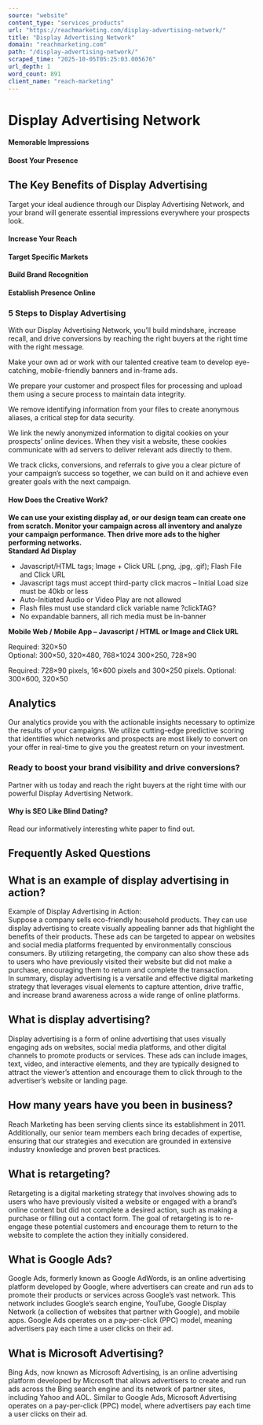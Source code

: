 ```yaml
---
source: "website"
content_type: "services_products"
url: "https://reachmarketing.com/display-advertising-network/"
title: "Display Advertising Network"
domain: "reachmarketing.com"
path: "/display-advertising-network/"
scraped_time: "2025-10-05T05:25:03.005676"
url_depth: 1
word_count: 891
client_name: "reach-marketing"
---
```


# Display Advertising Network

#### Memorable Impressions

#### Boost Your Presence

## The Key Benefits of Display Advertising

Target your ideal audience through our Display Advertising Network, and your brand will generate essential impressions everywhere your prospects look.

#### **Increase Your Reach**

#### **Target Specific Markets**

#### **Build Brand Recognition**

#### **Establish Presence Online**

### 5 Steps to Display Advertising

With our Display Advertising Network, you’ll build mindshare, increase recall, and drive conversions by reaching the right buyers at the right time with the right message.

Make your own ad or work with our talented creative team to develop eye-catching, mobile-friendly banners and in-frame ads.

We prepare your customer and prospect files for processing and upload them using a secure process to maintain data integrity.

We remove identifying information from your files to create anonymous aliases, a critical step for data security.

We link the newly anonymized information to digital cookies on your prospects’ online devices. When they visit a website, these cookies communicate with ad servers to deliver relevant ads directly to them.

We track clicks, conversions, and referrals to give you a clear picture of your campaign’s success so together, we can build on it and achieve even greater goals with the next campaign.

#### How Does the Creative Work?

**We can use your existing display ad, or our design team can create one from scratch. Monitor your campaign across all inventory and analyze your campaign performance. Then drive more ads to the higher performing networks.**  
**Standard Ad Display**

*   Javascript/HTML tags; Image + Click URL (.png, .jpg, .gif); Flash File and Click URL
*   Javascript tags must accept third-party click macros – Initial Load size must be 40kb or less
*   Auto-Initiated Audio or Video Play are not allowed
*   Flash files must use standard click variable name ?clickTAG?
*   No expandable banners, all rich media must be in-banner

**Mobile Web / Mobile App – Javascript / HTML or Image and Click URL**

Required: 320×50  
Optional: 300×50, 320×480, 768×1024 300×250, 728×90

Required: 728×90 pixels, 16×600 pixels and 300×250 pixels. Optional: 300×600, 320×50

## Analytics

Our analytics provide you with the actionable insights necessary to optimize the results of your campaigns. We utilize cutting-edge predictive scoring that identifies which networks and prospects are most likely to convert on your offer in real-time to give you the greatest return on your investment.

### Ready to boost your brand visibility and drive conversions?

Partner with us today and reach the right buyers at the right time with our powerful Display Advertising Network.

#### Why is SEO Like Blind Dating?

Read our informatively interesting white paper to find out.

## Frequently Asked Questions

## What is an example of display advertising in action?

Example of Display Advertising in Action:  
Suppose a company sells eco-friendly household products. They can use display advertising to create visually appealing banner ads that highlight the benefits of their products. These ads can be targeted to appear on websites and social media platforms frequented by environmentally conscious consumers. By utilizing retargeting, the company can also show these ads to users who have previously visited their website but did not make a purchase, encouraging them to return and complete the transaction.  
In summary, display advertising is a versatile and effective digital marketing strategy that leverages visual elements to capture attention, drive traffic, and increase brand awareness across a wide range of online platforms.

## What is display advertising?

Display advertising is a form of online advertising that uses visually engaging ads on websites, social media platforms, and other digital channels to promote products or services. These ads can include images, text, video, and interactive elements, and they are typically designed to attract the viewer’s attention and encourage them to click through to the advertiser’s website or landing page.

## How many years have you been in business?

Reach Marketing has been serving clients since its establishment in 2011. Additionally, our senior team members each bring decades of expertise, ensuring that our strategies and execution are grounded in extensive industry knowledge and proven best practices.

## What is retargeting?

Retargeting is a digital marketing strategy that involves showing ads to users who have previously visited a website or engaged with a brand’s online content but did not complete a desired action, such as making a purchase or filling out a contact form. The goal of retargeting is to re-engage these potential customers and encourage them to return to the website to complete the action they initially considered.

## What is Google Ads?

Google Ads, formerly known as Google AdWords, is an online advertising platform developed by Google, where advertisers can create and run ads to promote their products or services across Google’s vast network. This network includes Google’s search engine, YouTube, Google Display Network (a collection of websites that partner with Google), and mobile apps. Google Ads operates on a pay-per-click (PPC) model, meaning advertisers pay each time a user clicks on their ad.

## What is Microsoft Advertising?

Bing Ads, now known as Microsoft Advertising, is an online advertising platform developed by Microsoft that allows advertisers to create and run ads across the Bing search engine and its network of partner sites, including Yahoo and AOL. Similar to Google Ads, Microsoft Advertising operates on a pay-per-click (PPC) model, where advertisers pay each time a user clicks on their ad.